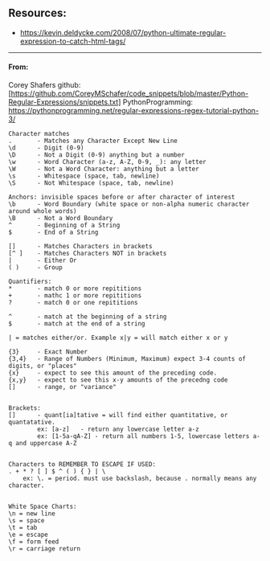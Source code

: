 ## Resources:
- https://kevin.deldycke.com/2008/07/python-ultimate-regular-expression-to-catch-html-tags/
---

#### From: 
Corey Shafers github: [https://github.com/CoreyMSchafer/code_snippets/blob/master/Python-Regular-Expressions/snippets.txt]
PythonProgramming: https://pythonprogramming.net/regular-expressions-regex-tutorial-python-3/

```
Character matches
.       - Matches any Character Except New Line
\d      - Digit (0-9)
\D      - Not a Digit (0-9) anything but a number
\w      - Word Character (a-z, A-Z, 0-9, _): any letter
\W      - Not a Word Character: anything but a letter
\s      - Whitespace (space, tab, newline)
\S      - Not Whitespace (space, tab, newline)

Anchors: invisible spaces before or after character of interest
\b      - Word Boundary (white space or non-alpha numeric character around whole words)
\B      - Not a Word Boundary
^       - Beginning of a String
$       - End of a String

[]      - Matches Characters in brackets
[^ ]    - Matches Characters NOT in brackets
|       - Either Or
( )     - Group

Quantifiers:
*       - match 0 or more repititions
+       - mathc 1 or more repititions
?       - match 0 or one repititions

^       - match at the beginning of a string
$       - match at the end of a string

| = matches either/or. Example x|y = will match either x or y

{3}     - Exact Number
{3,4}   - Range of Numbers (Minimum, Maximum) expect 3-4 counts of digits, or "places"
{x}     - expect to see this amount of the preceding code.
{x,y}   - expect to see this x-y amounts of the precedng code
[]      - range, or "variance"


Brackets:
[]      - quant[ia]tative = will find either quantitative, or quantatative.
        ex: [a-z]   - return any lowercase letter a-z
        ex: [1-5a-qA-Z] - return all numbers 1-5, lowercase letters a-q and uppercase A-Z


Characters to REMEMBER TO ESCAPE IF USED:
. + * ? [ ] $ ^ ( ) { } | \
    ex: \. = period. must use backslash, because . normally means any character.
    
    
White Space Charts:
\n = new line
\s = space
\t = tab
\e = escape
\f = form feed
\r = carriage return
```

